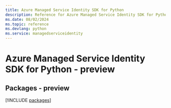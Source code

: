 ```yaml
---
title: Azure Managed Service Identity SDK for Python
description: Reference for Azure Managed Service Identity SDK for Python
ms.date: 08/02/2024
ms.topic: reference
ms.devlang: python
ms.service: managedserviceidentity
---
```

# Azure Managed Service Identity SDK for Python - preview
## Packages - preview
[!INCLUDE [packages](managed-service-identity-index.md)]